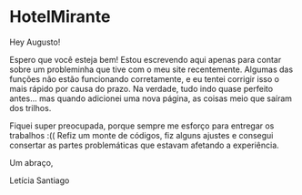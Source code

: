 # HotelMirante

Hey Augusto!

Espero que você esteja bem! Estou escrevendo aqui apenas para contar sobre um probleminha que tive com o meu site recentemente. Algumas das funções não estão funcionando corretamente, e eu tentei corrigir isso o mais rápido por causa do prazo. Na verdade, tudo indo quase perfeito antes... mas quando adicionei uma nova página, as coisas meio que saíram dos trilhos.

Fiquei super preocupada, porque sempre me esforço para entregar os trabalhos :(( Refiz um monte de códigos, fiz alguns ajustes e consegui consertar as partes problemáticas que estavam afetando a experiência.

Um abraço,

Letícia Santiago
